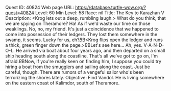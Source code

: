 Quest ID: 40824
Web page URL: https://database.turtle-wow.org/?quest=40824
Level: 60
Min Level: 58
Race: nil
Title: The Key to Karazhan V
Description: <Krog lets out a deep, rumbling laugh.> What do you think, that we are spying on Theramore? Ha! As if we'd waste our time on those weaklings. No, no, my friend. It's just a coincidence that we happened to come into possession of their ledgers. They lost them somewhere in the swamp, it seems. Lucky for us, eh?$B$B<Krog flips open the ledger and runs a thick, green finger down the page.>$B$BLet's see here... Ah, yes. V-A-N-D-O-L. He arrived via boat about four years ago, and then departed on a small ship heading south along the coastline. That's all we've got to go on, I'm afraid.$B$BNow, if you're really keen on finding him, I suppose you could try hiring a boat from the smugglers and sailing along the coast. Just be careful, though. There are rumors of a vengeful sailor who's been terrorizing the shores lately.
Objective: Find Vandol. He is living somewhere on the eastern coast of Kalimdor, south of Theramore.
